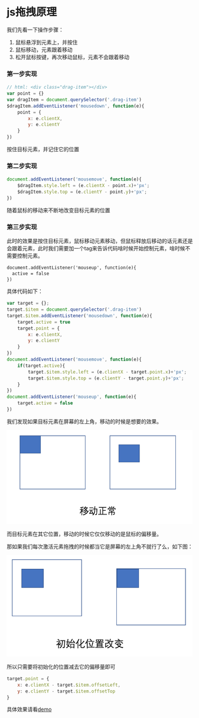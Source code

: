 # js拖拽原理

我们先看一下操作步骤：

1. 鼠标悬浮到元素上，并按住
2. 鼠标移动，元素跟着移动
3. 松开鼠标按键，再次移动鼠标，元素不会跟着移动

### 第一步实现

```javascript
// html: <div class="drag-item"></div>
var point = {}
var dragItem = document.querySelector('.drag-item')
$dragItem.addEventListener('mousedown', function(e){
    point = {
        x: e.clientX,
        y: e.clientY
    }
})
```

按住目标元素，并记住它的位置

### 第二步实现

```javascript
document.addEventListener('mousemove', function(e){
    $dragItem.style.left = (e.clientX - point.x)+'px';
    $dragItem.style.top = (e.clientY - point.y)+'px';
})
```

随着鼠标的移动来不断地改变目标元素的位置

### 第三步实现

此时的效果是按住目标元素，鼠标移动元素移动，但鼠标释放后移动的话元素还是会跟着元素，此时我们需要加一个tag来告诉代码啥时候开始控制元素，啥时候不需要控制元素。

```
document.addEventListener('mouseup', function(e){
  active = false
})
```

具体代码如下：

```javascript
var target = {};
target.$item = document.querySelector('.drag-item')
target.$item.addEventListener('mousedown', function(e){
    target.active = true
  	target.point = {
  		x: e.clientX,
    	y: e.clientY
  	}
})
document.addEventListener('mousemove', function(e){
    if(target.active){
        target.$item.style.left = (e.clientX - target.point.x)+'px';
        target.$item.style.top = (e.clientY - target.point.y)+'px';  
    }
})
document.addEventListener('mouseup', function(e){
    target.active = false
})
```

我们发现如果目标元素在屏幕的左上角，移动的时候是想要的效果。

![](./1.png)

而目标元素在其它位置，移动的时候它仅仅移动的是鼠标的偏移量。

那如果我们每次激活元素拖拽的时候都当它是屏幕的左上角不就行了么，如下图：

![](./2.png)

所以只需要将初始化的位置减去它的偏移量即可

```javascript
target.point = {
	x: e.clientX - target.$item.offsetLeft,
	y: e.clientY - target.$item.offsetTop
}
```

具体效果请看[demo](http://little-white.github.io/js-drag/src/index.html)
